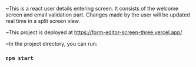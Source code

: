 ~This is a react user details entering screen. It consists of the welcome screen and email validation part. Changes made by the user will be updated real time in a split screen view. 


~This project is deployed at https://form-editor-screen-three.vercel.app/



~In the project directory, you can run:

### `npm start`
